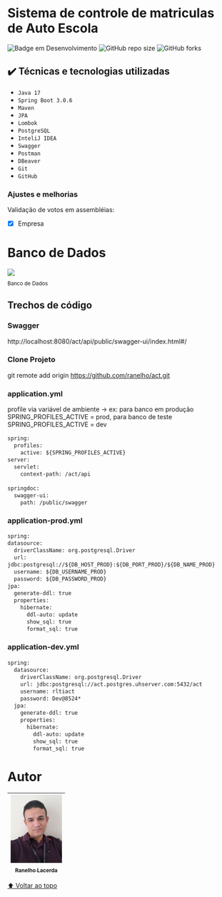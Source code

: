 # Sistema de controle de matriculas de Auto Escola

![Badge em Desenvolvimento](http://img.shields.io/static/v1?label=STATUS&message=EM%20DESENVOLVIMENTO&color=GREEN&style=for-the-badge)
![GitHub repo size](https://img.shields.io/github/repo-size/iuricode/README-template?style=for-the-badge)
![GitHub forks](https://img.shields.io/github/forks/iuricode/README-template?style=for-the-badge)

## ✔️ Técnicas e tecnologias utilizadas

- ``Java 17``
- ``Spring Boot 3.0.6``
- ``Maven``
- ``JPA``
- ``Lombok``
- ``PostgreSQL``
- ``InteliJ IDEA``
- ``Swagger``
- ``Postman``
- ``DBeaver``
- ``Git``
- ``GitHub``

### Ajustes e melhorias

Validação de votos em assembléias:

- [X] Empresa

# Banco de Dados
<img src="Banco.png" width=650><br><sub>Banco de Dados</sub>

## Trechos de código

### Swagger
http://localhost:8080/act/api/public/swagger-ui/index.html#/

### Clone Projeto
git remote add origin https://github.com/ranelho/act.git

### application.yml 
profile via variável de ambiente -> ex: para banco em produção SPRING_PROFILES_ACTIVE = prod,
para banco de teste SPRING_PROFILES_ACTIVE = dev

```
spring:
  profiles:
    active: ${SPRING_PROFILES_ACTIVE}
server:
  servlet:
    context-path: /act/api

springdoc:
  swagger-ui:
    path: /public/swagger
```

### application-prod.yml
```
spring:
datasource:
  driverClassName: org.postgresql.Driver
  url: jdbc:postgresql://${DB_HOST_PROD}:${DB_PORT_PROD}/${DB_NAME_PROD}
  username: ${DB_USERNAME_PROD}
  password: ${DB_PASSWORD_PROD}
jpa:
  generate-ddl: true
  properties:
    hibernate:
      ddl-auto: update
      show_sql: true
      format_sql: true
```
### application-dev.yml

```
spring:
  datasource:
    driverClassName: org.postgresql.Driver
    url: jdbc:postgresql://act.postgres.uhserver.com:5432/act
    username: rltiact
    password: Dev@8524*
  jpa:
    generate-ddl: true
    properties:
      hibernate:
        ddl-auto: update
        show_sql: true
        format_sql: true
```
# Autor

| [<img src="perfil2.jpg" width=115><br><sub>Ranelho Lacerda</sub>](https://github.com/ranelho) |
|:---------------------------------------------------------------------------------------------:|

[⬆ Voltar ao topo](https://github.com/ranelho/act)<br>
